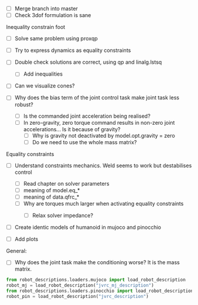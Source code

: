 - [ ] Merge branch into master
- [ ] Check 3dof formulation is sane

Inequality constrain foot
- [ ] Solve same problem using proxqp
- [ ] Try to express dynamics as equality constraints
- [ ] Double check solutions are correct, using qp and linalg.lstsq
  - [ ] Add inequalities
- [ ] Can we visualize cones?

- [ ] Why does the bias term of the joint control task make joint task less robust?
  - [ ] Is the commanded joint acceleration being realised?
  - [ ] In zero-gravity, zero torque command results in non-zero joint accelerations... Is it because of gravity?
    - [ ] Why is gravity not deactivated by model.opt.gravity = zero
    - [ ] Do we need to use the whole mass matrix?

Equality constraints
- [ ] Understand constraints mechanics. Weld seems to work but destabilises control
  - [ ] Read chapter on solver parameters
  - [ ] meaning of model.eq_*
  - [ ] meaning of data.qfrc_*
  - [ ] Why are torques much larger when activating equality constraints
    - [ ] Relax solver impedance?


- [ ] Create identic models of humanoid in mujoco and pinocchio

- [ ] Add plots

General:
  - [ ] Why does the joint task make the conditioning worse? It is the mass matrix.
```python
from robot_descriptions.loaders.mujoco import load_robot_description
robot_mj = load_robot_description("jvrc_mj_description")
from robot_descriptions.loaders.pinocchio import load_robot_description
robot_pin = load_robot_description("jvrc_description")
```
